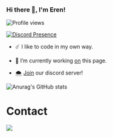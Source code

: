 
### Hi there 👋, I'm Eren!

![Profile views](https://gpvc.arturio.dev/erengeik)

[![Discord Presence](https://lanyard-profile-readme.vercel.app/api/500718423265771520
                            )](https://discord.com/users/500718423265771520)

- ☄️ I like to code in my own way.

- 🌴 I’m currently working <a href="https://github.com/erengeik" rel="nofollow">on</a> this page. 

- 🌨️ <a href="https://discord.gg/qWJgWyvFrS" rel="nofollow">Join</a> our discord server!

![Anurag's GitHub stats](https://github-readme-stats.vercel.app/api?username=erengeik&show_icons=true&theme=github_dark)

  <h1>Contact</h1>

  <a href="https://discord.com/users/500718423265771520" target="_blank"><img src="https://shields.io/badge/Cheesey-111111.svg?&style=for-the-badge&logo=discord"></a>

</div>
